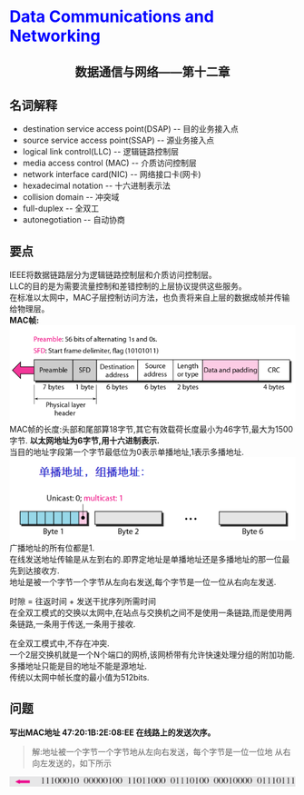 # <font color= "blue"> Data Communications and Networking </font>

## <center> 数据通信与网络——第十二章</center>

## 名词解释
<ul>
<li>destination service access point(DSAP) -- 目的业务接入点</li>
<li>source service access point(SSAP) -- 源业务接入点</li>
<li>logical link control(LLC) -- 逻辑链路控制层</li>
<li>media access control (MAC) -- 介质访问控制层</li>
<li>network interface card(NIC) -- 网络接口卡(网卡)</li>
<li>hexadecimal notation -- 十六进制表示法</li>
<li>collision domain -- 冲突域</li>
<li>full-duplex -- 全双工</li>
<li>autonegotiation -- 自动协商</li>
</ul>

## 要点
IEEE将数据链路层分为逻辑链路控制层和介质访问控制层。  
LLC的目的是为需要流量控制和差错控制的上层协议提供这些服务。  
在标准以太网中，MAC子层控制访问方法，也负责将来自上层的数据成帧并传输给物理层。  
<b>MAC帧:</b>
<img src = "img/13.1.png"/>
MAC帧的长度:头部和尾部算18字节,其它有效载荷长度最小为46字节,最大为1500字节.
<b>以太网地址为6字节,用十六进制表示.</b>  
当目的地址字段第一个字节最低位为0表示单播地址,1表示多播地址.  
<img src = "img/13.2.png"/>
广播地址的所有位都是1.  
在线发送地址传输是从左到右的.即界定地址是单播地址还是多播地址的那一位最先到达接收方.  
地址是被一个字节一个字节从左向右发送,每个字节是一位一位从右向左发送.  

时隙 = 往返时间 + 发送干扰序列所需时间  
在全双工模式的交换以太网中,在站点与交换机之间不是使用一条链路,而是使用两条链路,一条用于传送,一条用于接收.  

在全双工模式中,不存在冲突.  
一个2层交换机就是一个N个端口的网桥,该网桥带有允许快速处理分组的附加功能.  
多播地址只能是目的地址不能是源地址.  
传统以太网中帧长度的最小值为512bits.
## 问题
<b>写出MAC地址 47:20:1B:2E:08:EE 在线路上的发送次序。</b>
> 解:地址被一个字节一个字节地从左向右发送，每个字节是一位一位地 从右向左发送的，如下所示
<img src = "img/13.3.png"/>